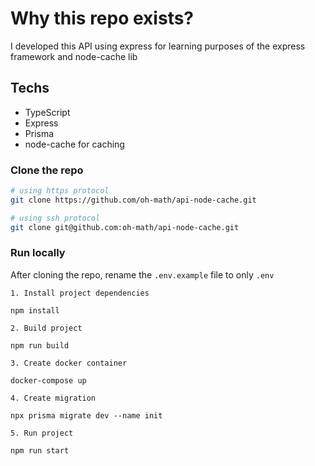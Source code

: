# Why this repo exists?
I developed this API using express for learning purposes of the express framework and node-cache lib

## Techs
- TypeScript
- Express
- Prisma
- node-cache for caching

### Clone the repo

```bash
# using https protocol
git clone https://github.com/oh-math/api-node-cache.git

# using ssh protocol
git clone git@github.com:oh-math/api-node-cache.git
```


### Run locally

After cloning the repo, rename the `.env.example` file to only `.env`

`1. Install project dependencies`
    
    npm install

`2. Build project`

    npm run build

`3. Create docker container`

    docker-compose up

`4. Create migration`
  
    npx prisma migrate dev --name init

`5. Run project`

    npm run start